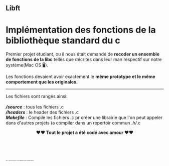 ## Libft
# Implémentation des fonctions de la bibliothèque standard du c

Premier projet étudiant, ou il nous était demandé de **recoder un ensemble de fonctions de la libc** telles que décrites dans leur man respectif sur notre système(Mac OS 🖥).


Les fonctions devaient avoir exactement le **même prototype et le même comportement que les originales.**

------
Les fichiers sont rangés ainsi:</br></br>
***/source*** : tous les fichiers .c</br>
***/headers*** : le header des fichiers .c</br>
***Makefile*** : Compile les fichiers .c pr créer une librairie que l'on peut appeler dans d'autres projets (a compiler dans un repertoir commun *.h/*.c


<p align="center"><strong>❤️❤️ Tout le projet a été codé avec amour </strong>❤️❤️</p>

</br></br></br>
<p style="font-size:3px;">note : aucune fonction n'a été maltraité durant l'implémentation</p>
